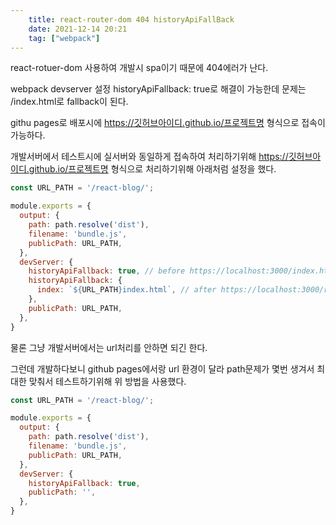 ```yaml
---
    title: react-router-dom 404 historyApiFallBack
    date: 2021-12-14 20:21
    tag: ["webpack"]
---
```


react-rotuer-dom 사용하여 개발시 spa이기 때문에 404에러가 난다.

webpack devserver 설정 historyApiFallback: true로 해결이 가능한데 문제는 /index.html로 fallback이 된다.

githu pages로 배포시에 https://깃허브아이디.github.io/프로젝트명 형식으로 접속이 가능하다.

개발서버에서 테스트시에 실서버와 동일하게 접속하여 처리하기위해 https://깃허브아이디.github.io/프로젝트명 형식으로 처리하기위해 아래처럼 설정을 했다.

```javascript
const URL_PATH = '/react-blog/';

module.exports = {
  output: {
    path: path.resolve('dist'),
    filename: 'bundle.js',
    publicPath: URL_PATH,
  },
  devServer: {
    historyApiFallback: true, // before https://localhost:3000/index.html로 fallback
    historyApiFallback: {
      index: `${URL_PATH}index.html`, // after https://localhost:3000/react-blog/index.html로 fallback
    },
    publicPath: URL_PATH,
  },
}
```

물론 그냥 개발서버에서는 url처리를 안하면 되긴 한다.

그런데 개발하다보니 github pages에서랑 url 환경이 달라 path문제가 몇번 생겨서 최대한 맞춰서 테스트하기위해 위 방법을 사용했다.
```javascript
const URL_PATH = '/react-blog/';

module.exports = {
  output: {
    path: path.resolve('dist'),
    filename: 'bundle.js',
    publicPath: URL_PATH,
  },
  devServer: {
    historyApiFallback: true,
    publicPath: '',
  },
}
```